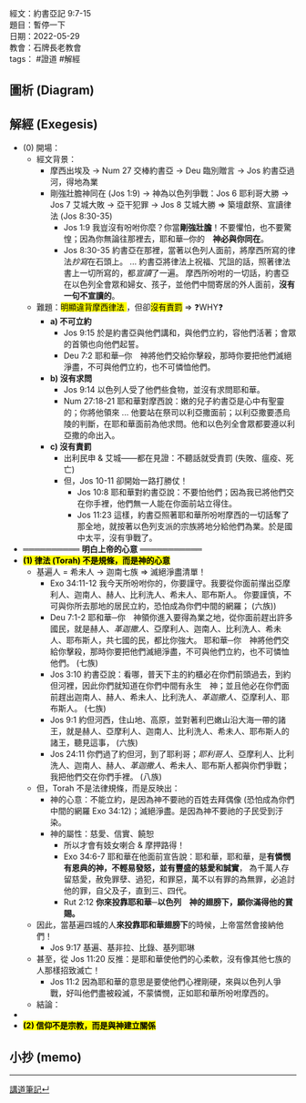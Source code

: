 經文：約書亞記 9:7-15  
題目：暫停一下  
日期：2022-05-29  
教會：石牌長老教會  
tags： #證道  #解經  

## 圖析 (Diagram)

## 解經 (Exegesis)
- (0) 開場：
	- 經文背景：
		- 摩西出埃及 → Num 27 交棒約書亞 → Deu 臨別贈言 → Jos 約書亞過河，得地為業
		- 剛強壯膽神同在 (Jos 1:9) → 神為以色列爭戰：Jos 6 耶利哥大勝 → Jos 7 艾城大敗 → 亞干犯罪 → Jos 8 艾城大勝 ⇒ 築壇獻祭、宣讀律法 (Jos 8:30-35)
			- Jos 1:9 我豈沒有吩咐你麼？你當**剛強壯膽**！不要懼怕，也不要驚惶；因為你無論往那裡去，耶和華─你的　**神必與你同在**。 
			- Jos 8:30-35  約書亞在那裡，當著以色列人面前，將摩西所寫的律法*抄寫*在石頭上。 ... 約書亞將律法上祝福、咒詛的話，照著律法書上一切所寫的，都*宣讀*了一遍。 摩西所吩咐的一切話，約書亞在以色列全會眾和婦女、孩子，並他們中間寄居的外人面前，**沒有一句不宣讀的**。 
	- 難題：<mark>明顯違背摩西律法 </mark>，但卻<mark>沒有責罰</mark> ⇒ ❓WHY❓
		- **a) 不可立約**
			- Jos 9:15 於是約書亞與他們講和，與他們立約，容他們活著；會眾的首領也向他們起誓。 
			- Deu 7:2 耶和華─你　神將他們交給你擊殺，那時你要把他們滅絕淨盡，不可與他們立約，也不可憐恤他們。 
		- **b) 沒有求問**
			- Jos 9:14 以色列人受了他們些食物，並沒有求問耶和華。 
			- Num 27:18-21 耶和華對摩西說：嫩的兒子約書亞是心中有聖靈的；你將他領來 ... 他要站在祭司以利亞撒面前；以利亞撒要憑烏陵的判斷，在耶和華面前為他求問。他和以色列全會眾都要遵以利亞撒的命出入。 
		- **c) 沒有責罰**
			- 出利民申 & 艾城——都在見證：不聽話就受責罰 (失敗、瘟疫、死亡)
			- 但，Jos 10-11 卻開始一路打勝仗！
				- Jos 10:8 耶和華對約書亞說：不要怕他們；因為我已將他們交在你手裡，他們無一人能在你面前站立得住。 
				- Jos 11:23 這樣，約書亞照著耶和華所吩咐摩西的一切話奪了那全地，就按著以色列支派的宗族將地分給他們為業。於是國中太平，沒有爭戰了。 
- ══════════ **明白上帝的心意** ═══════════
- <mark>**(1) 律法 (Torah) 不是規條，而是神的心意**</mark>
	- 基遍人 = 希未人 -> 迦南七族 => 滅絕淨盡清單！
		- Exo 34:11-12 我今天所吩咐你的，你要謹守。我要從你面前攆出亞摩利人、迦南人、赫人、比利洗人、希未人、耶布斯人。 你要謹慎，不可與你所去那地的居民立約，恐怕成為你們中間的網羅； (六族))
		- Deu 7:1-2 耶和華─你　神領你進入要得為業之地，從你面前趕出許多國民，就是赫人、*革迦撒人*、亞摩利人、迦南人、比利洗人、希未人、耶布斯人，共七國的民，都比你強大。 耶和華─你　神將他們交給你擊殺，那時你要把他們滅絕淨盡，不可與他們立約，也不可憐恤他們。 (七族)
		- Jos 3:10 約書亞說：看哪，普天下主的約櫃必在你們前頭過去，到約但河裡，因此你們就知道在你們中間有永生　神；並且他必在你們面前趕出迦南人、赫人、希未人、比利洗人、*革迦撒人*、亞摩利人、耶布斯人。 (七族)
		- Jos 9:1 約但河西，住山地、高原，並對著利巴嫩山沿大海一帶的諸王，就是赫人、亞摩利人、迦南人、比利洗人、希未人、耶布斯人的諸王，聽見這事， (六族)
		- Jos 24:11 你們過了約但河，到了耶利哥；*耶利哥人*、亞摩利人、比利洗人、迦南人、赫人、*革迦撒人*、希未人、耶布斯人都與你們爭戰；我把他們交在你們手裡。 (八族)
	- 但，Torah 不是法律規條，而是反映出：
		- 神的心意：不能立約，是因為神不要祂的百姓去拜偶像 (恐怕成為你們中間的網羅 Exo 34:12)；滅絕淨盡。是因為神不要祂的子民受到汙染。
		- 神的屬性：慈愛、信實、饒恕
			- 所以才會有妓女喇合 & 摩押路得！
			- Exo 34:6-7 耶和華在他面前宣告說：耶和華，耶和華，是**有憐憫有恩典的神，不輕易發怒，並有豐盛的慈愛和誠實**， 為千萬人存留慈愛，赦免罪孽、過犯，和罪惡，萬不以有罪的為無罪，必追討他的罪，自父及子，直到三、四代。 
			- Rut 2:12 **你來投靠耶和華─以色列　神的翅膀下，願你滿得他的賞賜。** 
	- 因此，當基遍四城的人**來投靠耶和華翅膀下**的時候，上帝當然會接納他們！
		- Jos 9:17 基遍、基非拉、比錄、基列耶琳
	- 甚至，從 Jos 11:20 反推：是耶和華使他們的心柔軟，沒有像其他七族的人那樣招致滅亡！
		- Jos 11:2 因為耶和華的意思是要使他們心裡剛硬，來與以色列人爭戰，好叫他們盡被殺滅，不蒙憐憫，正如耶和華所吩咐摩西的。 
	- 結論：
- 
- <mark>**(2) 信仰不是宗教，而是與神建立關係**</mark>


## 小抄 (memo)



---
[講道筆記↵](../README.md)
